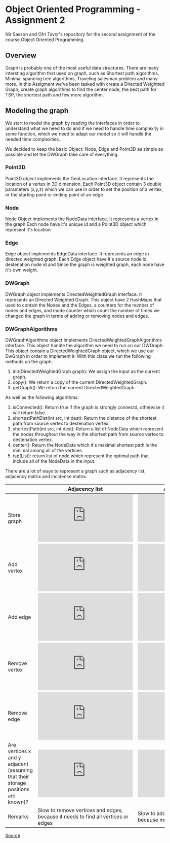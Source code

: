 # Object Oriented Programming - Assignment 2
Nir Sasson and Ofri Tavor's repository for the second assignment of the course Object Oriented Programming.

## Overview
Graph is probably one of the most useful data structures. There are many intersting algorithm that used on graph, such as Shortest path algorithms, Minimal spanning tree algorithms, Traveling salesman problem and many more.
In this Assigment we've been tasked with create a Directed Weightted Graph, create graph algorithms to find the center node, the best path for TSP, the shortest path and few more algorithm.

## Modeling the graph
We start to model the graph by reading the interfaces in order to understand what we need to do and if we need to handle time complexity in some function, which we need to adapt our model so it will handle the needed time complexities.

We decided to keep the basic Object: Node, Edge and Point3D as simple as possible and let the DWGraph take care of everything.

### Point3D
Point3D object implements the GeoLocation interface.
It represents the location of a vertex in 3D dimension.
Each Point3D object contain 3 double parameters (x,y,z) which we can use in order to set the position of a vertex, or the starting point or ending point of an edge

### Node
Node Object implements the NodeData interface.
It represents a vertex in the graph
Each node have it's unique id and a Point3D object which represent it's location

### Edge
Edge object implements EdgeData interface.
It represents an edge in directed weighted graph.
Each Edge object have it's source node id, destenation node id and Since the graph is weighted graph, each node have it's own weight.


### DWGraph
DWGraph object implements DirectedWeightedGraph interface.
It represents an Directed Weighted Graph.
This object have 2 HashMaps that used to contain the Nodes and the Edges, a counters for the number of nodes and edges, and mode counter which count the number of times we changed the graph in terms of adding or removing nodes and edges.

### DWGraphAlgorithms
DWGraphAlgorithms object implements DirectedWeightedGraphAlgorithms interface.
This object handle the algorithm we need to run on our DWGraph.
This object contain a DirectedWeightedGraph object, which we use our DwGraph in order to implement it.
With this class we run the following methods on the graph:
1. init(DirectedWeightedGraph graph): We assign the input as the current graph.
2. copy(): We return a copy of the current DirectedWeightedGraph.
3. getGraph(): We return the current DirectedWeightedGraph.

As well as the following algorithms:
1. isConnected(): Return true if the graph is strongly connectd, otherwise it will return false.
2. shortestPathDist(int src, int dest): Return the distance of the shortest path from source vertex to destenation vertex
3. shortestPath(int src, int dest): Return a list of NodeData which represent the nodes throughout the way in the shortest path from source vertex to destenation vertex.
4. center(): Return the NodeData which it's maximal shortest path is the minimal among all of the vertices.
5. tsp(List<NodeData>): return list of node which represent the optimal path that include all of the NodeData in the input.

There are a lot of ways to represent a graph such as adjacency list, adjacency matrix and incidence matrix.

|                                                                                  | Adjacency list                                                                    | Adjacency matrix                                                      | Incidence matrix                                                                |
|----------------------------------------------------------------------------------|-----------------------------------------------------------------------------------|-----------------------------------------------------------------------|---------------------------------------------------------------------------------|
| Store graph                                                                      | ![][EQ1]                                                                          | ![][EQ5]                                                              | ![][EQ6]                                                                        |
| Add vertex                                                                       | ![][EQ2]                                                                          | ![][EQ5]                                                              | ![][EQ6]                                                                        |
| Add edge                                                                         | ![][EQ2]                                                                          | ![][EQ2]                                                              | ![][EQ6]                                                                        |
| Remove vertex                                                                    | ![][EQ3]                                                                          | ![][EQ5]                                                              | ![][EQ6]                                                                        |
| Remove edge                                                                      | ![][EQ4]                                                                          | ![][EQ4]                                                              | ![][EQ6]                                                                        |
| Are vertices x and y adjacent (assuming that their storage positions are known)? | ![][EQ4]                                                                          | ![][EQ4]                                                              | ![][EQ3]                                                                        |
| Remarks                                                                          | Slow to remove vertices and edges, because it needs to find all vertices or edges | Slow to add or remove vertices, because matrix must be resized/copied | Slow to add or remove vertices and edges, because matrix must be resized/copied |

[Source](https://en.wikipedia.org/wiki/Graph_(abstract_data_type)#Common_Data_Structures_for_Graph_Representation)

[EQ1]: https://latex.codecogs.com/svg.latex?O%28%7CV%7C&plus;%7CE%7C%29
[EQ2]: https://latex.codecogs.com/svg.latex?O%281%29
[EQ3]: https://latex.codecogs.com/svg.latex?O%28%7CE%7C%29
[EQ4]: https://latex.codecogs.com/svg.latex?O%28%7CV%7C%29
[EQ5]: https://latex.codecogs.com/svg.latex?O%28%7CV%7C%5E2%29
[EQ6]: https://latex.codecogs.com/svg.latex?O%28%7CV%7C%5Ccdot%20%7CE%7C%29
